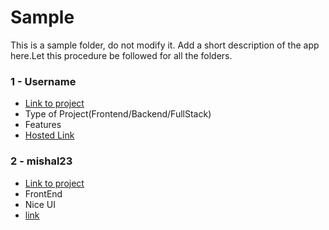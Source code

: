 # Sample

This is a sample folder, do not modify it. Add a short description of the app here.Let this procedure be followed for all the folders.

### 1 - Username
- [Link to project]()
- Type of Project(Frontend/Backend/FullStack)
- Features
- [Hosted Link]()

### 2 - mishal23
- [Link to project]()
- FrontEnd
- Nice UI
- [link]()
